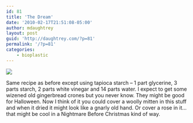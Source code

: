 ```yaml
---
id: 81
title: 'The Dream'
date: '2010-02-17T21:51:08-05:00'
author: mdaughtrey
layout: post
guid: 'http://daughtrey.com/?p=81'
permalink: '/?p=81'
categories:
    - bioplastic
---
```


[![](http://daughtrey.com/wp-content/uploads/2010/02/l_2048_1536_3EE05CE2-0164-4A3F-974B-E54786C451D1.jpeg)](http://daughtrey.com/wp-content/uploads/2010/02/l_2048_1536_3EE05CE2-0164-4A3F-974B-E54786C451D1.jpeg)

Same recipe as before except using tapioca starch – 1 part glycerine, 3 parts starch, 2 parts white vinegar and 14 parts water. I expect to get some wizened old gingerbread crones but you never know. They might be good for Halloween. Now I think of it you could cover a woolly mitten in this stuff and when it dried it might look like a gnarly old hand. Or cover a rose in it…that might be cool in a Nightmare Before Christmas kind of way.